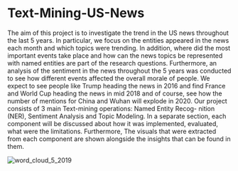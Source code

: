 # Text-Mining-US-News

The aim of this project is to investigate the trend in the US news throughout the last 5 years. In particular, we focus on the entities appeared in the news each month and which topics were trending. In addition, where did the most important events take place and how can the news topics be represented with named entities are part of the research questions. Furthermore, an analysis of the sentiment in the news throughout the 5 years was conducted to see how different events affected the overall morale of people. We expect to see people like Trump heading the news in 2016 and find France and World Cup heading the news in mid 2018 and of course, see how the number of mentions for China and Wuhan will explode in 2020.
Our project consists of 3 main Text-mining operations: Named Entity Recog- nition (NER), Sentiment Analysis and Topic Modeling. In a separate section, each component will be discussed about how it was implemented, evaluated, what were the limitations. Furthermore, The visuals that were extracted from each component are shown alongside the insights that can be found in them.

![word_cloud_5_2019](https://user-images.githubusercontent.com/24315271/88670375-44e26f80-d0e5-11ea-84e9-bd7bf52af0c7.png)

